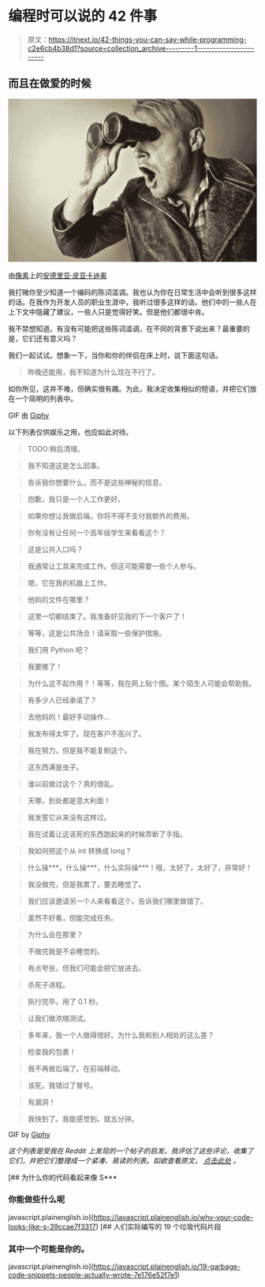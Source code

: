 # 编程时可以说的 42 件事

> 原文：<https://itnext.io/42-things-you-can-say-while-programming-c2e6cb4b38d1?source=collection_archive---------1----------------------->

## 而且在做爱的时候

![](img/0c05a069c9255e8aa72812e2fd2353c6.png)

由[像素](https://www.pexels.com/sk-sk/fotka/zvacsenie-vyraz-tvare-dalekohlad-lupa-3811807/?utm_content=attributionCopyText&utm_medium=referral&utm_source=pexels)上的[安德里亚·皮亚卡迪奥](https://www.pexels.com/sk-sk/@olly?utm_content=attributionCopyText&utm_medium=referral&utm_source=pexels)

我打赌你至少知道一个编码的陈词滥调。我也认为你在日常生活中会听到很多这样的话。在我作为开发人员的职业生涯中，我听过很多这样的话。他们中的一些人在上下文中隐藏了建议，一些人只是觉得好笑。但是他们都很中肯。

我不禁想知道。有没有可能把这些陈词滥调，在不同的背景下说出来？最重要的是，它们还有意义吗？

我们一起试试。想象一下，当你和你的伴侣在床上时，说下面这句话。

> 昨晚还能用，我不知道为什么现在不行了。

如你所见，这并不难，但确实很有趣。为此，我决定收集相似的短语，并把它们放在一个简明的列表中。

GIF 由 [Giphy](https://giphy.com/gifs/season-20-the-simpsons-20x14-3orieYuoiD4YLVHLRm)

以下列表仅供娱乐之用，也应如此对待。

> TODO:稍后清理。

> 我不知道这是怎么回事。

> 告诉我你想要什么，而不是这些神秘的信息。

> 抱歉，我只是一个人工作更好。

> 如果你想让我做后端，你将不得不支付我额外的费用。

> 你有没有让任何一个高年级学生来看看这个？

> 这是公共入口吗？

> 我通常让工具来完成工作。但这可能需要一些个人参与。

> 嗯，它在我的机器上工作。

> 他妈的文件在哪里？

> 这里一切都结束了。我准备好见我的下一个客户了！

> 等等，这是公共场合！请采取一些保护措施。

> 我们用 Python 吧？

> 我要推了！

> 为什么这不起作用？！等等，我在网上贴个图。某个陌生人可能会帮助我。

> 有多少人已经承诺了？

> 去他妈的！最好手动操作…

> 我发布得太早了。现在客户不高兴了。

> 我在努力，但是我不能复制这个。

> 这东西满是虫子。

> 谁以前做过这个？真的很乱。

> 天哪，到处都是意大利面！

> 我发誓它从来没有这样过。

> 我在试着让这该死的东西跑起来的时候弄断了手指。

> 我如何把这个从 int 转换成 long？

> 什么操***，什么操***，什么实际操***！哦，太好了，太好了，非常好！

> 我没做完，但是我累了，要去睡觉了。

> 我们应该邀请另一个人来看看这个。告诉我们哪里做错了。

> 虽然不好看，但能完成任务。

> 为什么会在那里？

> 不做完我是不会睡觉的。

> 有点夸张，但我们可能会把它放进去。

> 杀死子进程。

> 执行完毕。用了 0.1 秒。

> 让我们做浓缩测试。

> 多年来，我一个人做得很好。为什么我和别人相处的这么差？

> 检查我的包裹！

> 我不再做后端了。在前端移动。

> 该死，我错过了冒号。

> 有漏洞！

> 我快到了。我能感觉到。就五分钟。

GIF by [Giphy](https://giphy.com/gifs/abcnetwork-blackish-black-ish-blackishabc-jVCV1N5P4DUfzeHsDO)

*这个列表是受我在 Reddit 上发现的一个帖子的启发。我评估了这些评论，收集了它们，并把它们整理成一个紧凑、易读的列表。如欲查看原文，* [*点击此处*](https://www.reddit.com/r/ProgrammerHumor/comments/pq1wxo/i_couldnt_find_a_more_fitting_image_help/) *。*

[](https://javascript.plainenglish.io/why-your-code-looks-like-s-39ccae7f3317) [## 为什么你的代码看起来像 S***

### 你能做些什么呢

javascript.plainenglish.io](https://javascript.plainenglish.io/why-your-code-looks-like-s-39ccae7f3317) [](https://javascript.plainenglish.io/19-garbage-code-snippets-people-actually-wrote-7e176e52f7e1) [## 人们实际编写的 19 个垃圾代码片段

### 其中一个可能是你的。

javascript.plainenglish.io](https://javascript.plainenglish.io/19-garbage-code-snippets-people-actually-wrote-7e176e52f7e1)